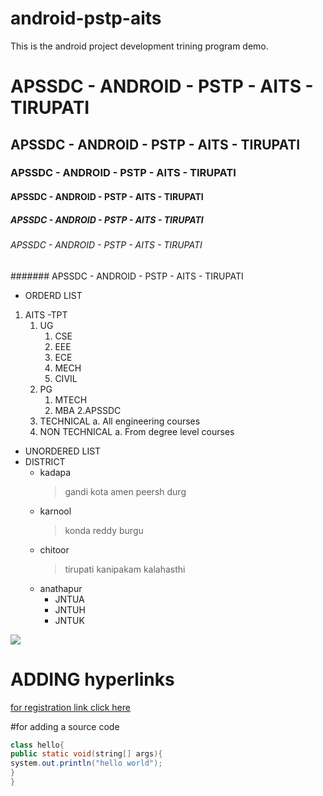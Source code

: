 # android-pstp-aits
This is the android project development trining program demo.
# APSSDC - ANDROID - PSTP - AITS - TIRUPATI
## APSSDC - ANDROID - PSTP - AITS - TIRUPATI
### APSSDC - ANDROID - PSTP - AITS - TIRUPATI
#### APSSDC - ANDROID - PSTP - AITS - TIRUPATI
##### APSSDC - ANDROID - PSTP - AITS - TIRUPATI
###### APSSDC - ANDROID - PSTP - AITS - TIRUPATI
####### APSSDC - ANDROID - PSTP - AITS - TIRUPATI

* ORDERD LIST
1. AITS -TPT
    1. UG
        1. CSE
        2. EEE
        3. ECE
        4. MECH
        5. CIVIL
    2. PG
        1. MTECH
        2. MBA
2.APSSDC
    1. TECHNICAL
        a. All engineering courses
    2. NON TECHNICAL
        a. From degree level courses
   
* UNORDERED LIST
* DISTRICT 
    - kadapa
        > gandi kota
        > amen peersh durg
    - karnool
        > konda reddy burgu
    - chitoor
        > tirupati
        > kanipakam
        > kalahasthi
    - anathapur
        * JNTUA
        * JNTUH
        * JNTUK

<img src="https://fsb.zobj.net/crop.php?r=L5VnsI60tzCYRXA_WlZ28S6BT_IRCnF_gHzn9ElQGkJY0khQp4yKPc_f1CflOH9FgDiYAOPcBv5cGq1s4p_geStSaJGWiQ3DfaR5A-R-laqJoUYrTRVQ_txz35eHuZ1nCcDTiehdupsUa_Ma5z0_cfNtET_OCSo36Ll1ceoeUwk7QTgGw3mVOHsxaG_tr107bZXho0Zifdl6r0De">

# ADDING hyperlinks
[for registration link click here](https://www.shutterstock.com/search/totorial)

#for adding a source code
```Java
class hello{
public static void(string[] args){
system.out.println("hello world");
}
}
```
